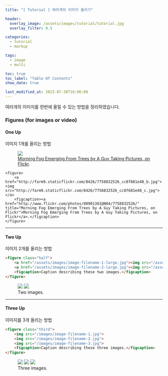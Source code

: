 ```yaml
---
title: "[ Tutorial ] 여러개의 이미지 올리기"

header:
  overlay_image: /assets/images/tutorial/tutorial.jpg
  overlay_filter: 0.5

categories:
  - tutorial
  - markup

tags:
  - image
  - multi

toc: true
toc_label: "Table Of Contents"
show_date: true

last_modified_at: 2023-07-30T18:06:00
---
```


여러개의 이미지를 한번에 올릴 수 있는 방법을 정리하였습니다.

### Figures (for images or video)

#### One Up

이미지 1개를 올리는 방법

<figure>
	<a href="http://farm9.staticflickr.com/8426/7758832526_cc8f681e48_b.jpg"><img src="http://farm9.staticflickr.com/8426/7758832526_cc8f681e48_c.jpg"></a>
	<figcaption><a href="http://www.flickr.com/photos/80901381@N04/7758832526/" title="Morning Fog Emerging From Trees by A Guy Taking Pictures, on Flickr">Morning Fog Emerging From Trees by A Guy Taking Pictures, on Flickr</a>.</figcaption>
</figure>

```
<figure>
	<a href="http://farm9.staticflickr.com/8426/7758832526_cc8f681e48_b.jpg"><img src="http://farm9.staticflickr.com/8426/7758832526_cc8f681e48_c.jpg"></a>
	<figcaption><a href="http://www.flickr.com/photos/80901381@N04/7758832526/" title="Morning Fog Emerging From Trees by A Guy Taking Pictures, on Flickr">Morning Fog Emerging From Trees by A Guy Taking Pictures, on Flickr</a>.</figcaption>
</figure>
```

---

#### Two Up

이미지 2개를 올리는 방법

```html
<figure class="half">
    <a href="/assets/images/image-filename-1-large.jpg"><img src="/assets/images/image-filename-1.jpg"></a>
    <a href="/assets/images/image-filename-2-large.jpg"><img src="/assets/images/image-filename-2.jpg"></a>
    <figcaption>Caption describing these two images.</figcaption>
</figure>
```

<figure class="half">
	<a href="http://placehold.it/1200x600.JPG"><img src="http://placehold.it/600x300.jpg"></a>
	<a href="http://placehold.it/1200x600.jpeg"><img src="http://placehold.it/600x300.jpg"></a>
	<figcaption>Two images.</figcaption>
</figure>

---

#### Three Up

이미지를 3개 올리는 방법

```html
<figure class="third">
	<img src="/images/image-filename-1.jpg">
	<img src="/images/image-filename-2.jpg">
	<img src="/images/image-filename-3.jpg">
	<figcaption>Caption describing these three images.</figcaption>
</figure>
```

<figure class="third">
	<a href="http://placehold.it/600x300.jpg"><img src="http://placehold.it/600x300.jpg"></a>
	<a href="http://placehold.it/600x300.jpg"><img src="http://placehold.it/600x300.jpg"></a>
	<a href="http://placehold.it/600x300.jpg"><img src="http://placehold.it/600x300.jpg"></a>
	<figcaption>Three images.</figcaption>
</figure>
